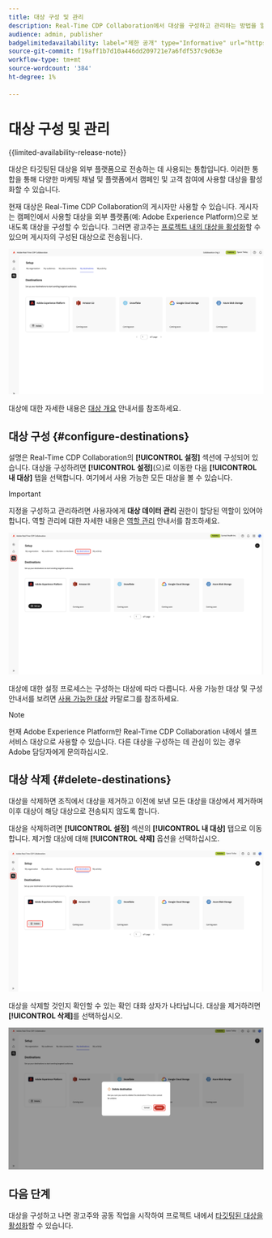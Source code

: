 ```yaml
---
title: 대상 구성 및 관리
description: Real-Time CDP Collaboration에서 대상을 구성하고 관리하는 방법을 알아봅니다.
audience: admin, publisher
badgelimitedavailability: label="제한 공개" type="Informative" url="https://helpx.adobe.com/legal/product-descriptions/real-time-customer-data-platform-collaboration.html newtab=true"
source-git-commit: f19aff1b7d10a446dd209721e7a6fdf537c9d63e
workflow-type: tm+mt
source-wordcount: '384'
ht-degree: 1%

---
```


# 대상 구성 및 관리

{{limited-availability-release-note}}

대상은 타깃팅된 대상을 외부 플랫폼으로 전송하는 데 사용되는 통합입니다. 이러한 통합을 통해 다양한 마케팅 채널 및 플랫폼에서 캠페인 및 고객 참여에 사용할 대상을 활성화할 수 있습니다.

현재 대상은 Real-Time CDP Collaboration의 게시자만 사용할 수 있습니다. 게시자는 캠페인에서 사용할 대상을 외부 플랫폼(예: Adobe Experience Platform)으로 보내도록 대상을 구성할 수 있습니다. 그러면 광고주는 [프로젝트 내의 대상을 활성화](../collaborate/activate.md)할 수 있으며 게시자의 구성된 대상으로 전송됩니다.

![활성 Adobe Experience Platform 대상을 표시하는 설정 작업 영역의 내 대상 탭](/help/assets/setup/manage-destinations/my-destinations-overview.png)

대상에 대한 자세한 내용은 [대상 개요](../destinations/overview.md) 안내서를 참조하세요.

## 대상 구성 {#configure-destinations}

설명은 Real-Time CDP Collaboration의 **[!UICONTROL 설정]** 섹션에 구성되어 있습니다. 대상을 구성하려면 **[!UICONTROL 설정]**(으)로 이동한 다음 **[!UICONTROL 내 대상]** 탭을 선택합니다. 여기에서 사용 가능한 모든 대상을 볼 수 있습니다.

>[!IMPORTANT]
>
>지정을 구성하고 관리하려면 사용자에게 **대상 데이터 관리** 권한이 할당된 역할이 있어야 합니다. 역할 관리에 대한 자세한 내용은 [역할 관리](../permissions/manage-roles.md) 안내서를 참조하세요.

![사용 가능한 대상을 표시하는 설정 작업 영역의 내 대상 탭입니다.](/help/assets/setup/manage-destinations/my-destinations.png)

대상에 대한 설정 프로세스는 구성하는 대상에 따라 다릅니다. 사용 가능한 대상 및 구성 안내서를 보려면 [사용 가능한 대상](../destinations/overview.md#available-destinations) 카탈로그를 참조하세요.

>[!NOTE]
>
>현재 Adobe Experience Platform만 Real-Time CDP Collaboration 내에서 셀프서비스 대상으로 사용할 수 있습니다. 다른 대상을 구성하는 데 관심이 있는 경우 Adobe 담당자에게 문의하십시오.

## 대상 삭제 {#delete-destinations}

대상을 삭제하면 조직에서 대상을 제거하고 이전에 보낸 모든 대상을 대상에서 제거하며 이후 대상이 해당 대상으로 전송되지 않도록 합니다.

대상을 삭제하려면 **[!UICONTROL 설정]** 섹션의 **[!UICONTROL 내 대상]** 탭으로 이동합니다. 제거할 대상에 대해 **[!UICONTROL 삭제]** 옵션을 선택하십시오.

![Adobe Experience Platform 대상에 대해 삭제 옵션이 강조 표시된 내 대상 작업 영역입니다.](/help/assets/setup/manage-destinations/delete-destination.png)

대상을 삭제할 것인지 확인할 수 있는 확인 대화 상자가 나타납니다. 대상을 제거하려면 **[!UICONTROL 삭제]**&#x200B;를 선택하십시오.

![삭제 옵션이 강조 표시된 대상 삭제 대화 상자입니다.](/help/assets/setup/manage-destinations/delete-destination-confirm.png)

## 다음 단계

대상을 구성하고 나면 광고주와 공동 작업을 시작하여 프로젝트 내에서 [타깃팅된 대상을 활성화](../collaborate/activate.md)할 수 있습니다.
